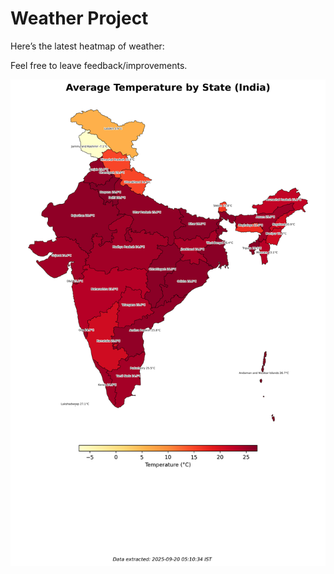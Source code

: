 # Weather Project

Here’s the latest heatmap of weather:

Feel free to leave feedback/improvements.

![India Heatmap](docs/assets/india_heatmap.png?v=CDE9F4)
